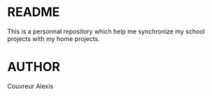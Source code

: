 # README #

This is a personnal repository which help me synchronize my school projects with my home projects.

# AUTHOR #
Couvreur Alexis